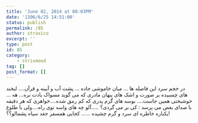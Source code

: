 ```yaml
---
title: 'June 02, 2014 at 08:03PM'
date: '1396/6/25 14:51:00'
status: publish
permalink: /85
author: straxico
excerpt: ''
type: post
id: 85
category:
    - strixmood
tag: []
post_format: []
---
```

<div>در حجم سرد این فاصله ها … میان خاموشی جاده … پشت آب و آیینه و قرآن…. لبخند های چسبیده بر صورت و اشک های پنهان مادری که می گوید مسواک یادت نره… هه … خوشبختی همین جاست…. بوسه های گرم پدری که کم رمق شده….خواهری که هر دقیقه با صدای بغض می پرسد : کی بر می گردی؟ …..آلو چه های واسه توی راه….ولی با طلوع یکباره خاطره ای سرد و گرم چشیده …… کجایی همسفر جغد سیاه پشمالو؟؟!</div>